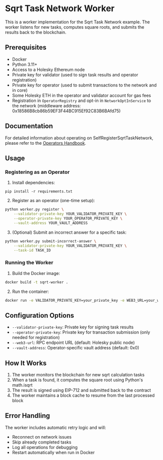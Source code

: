 # Sqrt Task Network Worker

This is a worker implementation for the Sqrt Task Network example. The worker listens for new tasks, computes square roots, and submits the results back to the blockchain.

## Prerequisites

- Docker
- Python 3.11+
- Access to a Holesky Ethereum node
- Private key for validator (used to sign task results and operator registration)
- Private key for operator (used to submit transactions to the network and in core)
- Some Holesky ETH in the operator and validator account for gas fees
- Registration in `OperatorRegistry` and opt-in in `NetworkOptInService` to the network (middleware address: 0x18586B8cb86b59EF3F44BC915Ef92C83B6BAfd75)

## Documentation

For detailed information about operating on SelfRegisterSqrtTaskNetwork, please refer to the [Operators Handbook](https://docs.symbiotic.fi/handbooks/operators-handbook).

## Usage

### Registering as an Operator

1. Install dependencies:

```
pip install -r requirements.txt
```

2. Register as an operator (one-time setup):
```bash
python worker.py register \
    --validator-private-key YOUR_VALIDATOR_PRIVATE_KEY \
    --operator-private-key YOUR_OPERATOR_PRIVATE_KEY \
    --vault-address YOUR_VAULT_ADDRESS
```

3. (Optional) Submit an incorrect answer for a specific task:
```bash
python worker.py submit-incorrect-answer \
    --validator-private-key YOUR_VALIDATOR_PRIVATE_KEY \
    --task-id TASK_ID
```

### Running the Worker

1. Build the Docker image:
```bash
docker build -t sqrt-worker .
```

2. Run the container:
```bash
docker run -e VALIDATOR_PRIVATE_KEY=your_private_key -e WEB3_URL=your_web3_url sqrt-worker
```

## Configuration Options

- `--validator-private-key`: Private key for signing task results
- `--operator-private-key`: Private key for transaction submission (only needed for registration)
- `--web3-url`: RPC endpoint URL (default: Holesky public node)
- `--vault-address`: Operator-specific vault address (default: 0x0)

## How It Works

1. The worker monitors the blockchain for new sqrt calculation tasks
2. When a task is found, it computes the square root using Python's math.isqrt
3. The result is signed using EIP-712 and submitted back to the contract
4. The worker maintains a block cache to resume from the last processed block

## Error Handling

The worker includes automatic retry logic and will:
- Reconnect on network issues
- Skip already completed tasks
- Log all operations for debugging
- Restart automatically when run in Docker